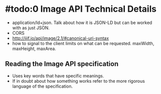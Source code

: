 # #todo:0 Image API Technical Details

- application/ld+json. Talk about how it is JSON-LD but can be worked with as just JSON.
- CORS
- http://iiif.io/api/image/2.1/#canonical-uri-syntax
- how to signal to the client limits on what can be requested. maxWidth, maxHeight, maxArea.

## Reading the Image API specification
- Uses key words that have specific meanings.
- If in doubt about how something works refer to the more rigorous language of the specification.
